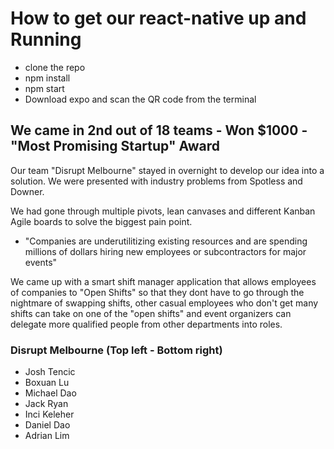 # How to get our react-native up and Running
* clone the repo
* npm install
* npm start
* Download expo and scan the QR code from the terminal

## We came in 2nd out of 18 teams - Won $1000 - "Most Promising Startup" Award

Our team "Disrupt Melbourne" stayed in overnight to develop our idea into a solution. We were presented with industry problems from Spotless and Downer.

We had gone through multiple pivots, lean canvases and different Kanban Agile boards to solve the biggest pain point.
- "Companies are underutilitizing existing resources and are spending millions of dollars hiring new employees or subcontractors for major events"

We came up with a smart shift manager application that allows employees of companies to "Open Shifts" so that they dont have to go through the nightmare of swapping shifts, other casual employees who don't get many shifts can take on one of the "open shifts" and event organizers can delegate more qualified people from other departments into roles.

### Disrupt Melbourne (Top left - Bottom right)
- Josh Tencic
- Boxuan Lu
- Michael Dao
- Jack Ryan
- Inci Keleher
- Daniel Dao
- Adrian Lim

